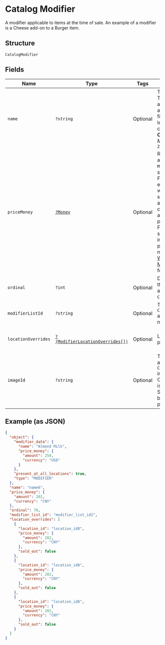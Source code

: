 
# Catalog Modifier

A modifier applicable to items at the time of sale. An example of a modifier is a Cheese add-on to a Burger item.

## Structure

`CatalogModifier`

## Fields

| Name | Type | Tags | Description | Getter | Setter |
|  --- | --- | --- | --- | --- | --- |
| `name` | `?string` | Optional | The modifier name.  This is a searchable attribute for use in applicable query filters, and its value length is of Unicode code points.<br>**Constraints**: *Maximum Length*: `255` | getName(): ?string | setName(?string name): void |
| `priceMoney` | [`?Money`](../../doc/models/money.md) | Optional | Represents an amount of money. `Money` fields can be signed or unsigned.<br>Fields that do not explicitly define whether they are signed or unsigned are<br>considered unsigned and can only hold positive amounts. For signed fields, the<br>sign of the value indicates the purpose of the money transfer. See<br>[Working with Monetary Amounts](https://developer.squareup.com/docs/build-basics/working-with-monetary-amounts)<br>for more information. | getPriceMoney(): ?Money | setPriceMoney(?Money priceMoney): void |
| `ordinal` | `?int` | Optional | Determines where this `CatalogModifier` appears in the `CatalogModifierList`. | getOrdinal(): ?int | setOrdinal(?int ordinal): void |
| `modifierListId` | `?string` | Optional | The ID of the `CatalogModifierList` associated with this modifier. | getModifierListId(): ?string | setModifierListId(?string modifierListId): void |
| `locationOverrides` | [`?(ModifierLocationOverrides[])`](../../doc/models/modifier-location-overrides.md) | Optional | Location-specific price overrides. | getLocationOverrides(): ?array | setLocationOverrides(?array locationOverrides): void |
| `imageId` | `?string` | Optional | The ID of the image associated with this `CatalogModifier` instance.<br>Currently this image is not displayed by Square, but is free to be displayed in 3rd party applications. | getImageId(): ?string | setImageId(?string imageId): void |

## Example (as JSON)

```json
{
  "object": {
    "modifier_data": {
      "name": "Almond Milk",
      "price_money": {
        "amount": 250,
        "currency": "USD"
      }
    },
    "present_at_all_locations": true,
    "type": "MODIFIER"
  },
  "name": "name6",
  "price_money": {
    "amount": 202,
    "currency": "CNY"
  },
  "ordinal": 70,
  "modifier_list_id": "modifier_list_id2",
  "location_overrides": [
    {
      "location_id": "location_id8",
      "price_money": {
        "amount": 202,
        "currency": "CNY"
      },
      "sold_out": false
    },
    {
      "location_id": "location_id8",
      "price_money": {
        "amount": 202,
        "currency": "CNY"
      },
      "sold_out": false
    },
    {
      "location_id": "location_id8",
      "price_money": {
        "amount": 202,
        "currency": "CNY"
      },
      "sold_out": false
    }
  ]
}
```


